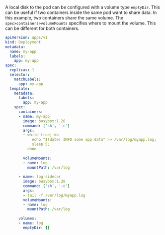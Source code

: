 A local disk to the pod can be configured with a volume type `emptyDir`. This can be useful if two containers inside the same pod want to share data. In this example, two containers share the same volume. The `spec>containers>volumeMounts` specifies where to mount the volume. This can be different for both containers.


```yaml
apiVersion: apps/v1
kind: Deployment
metadata:
  name: my-app
  labels:
    app: my-app
spec:
  replicas: 1
  selector:
    matchLabels:
      app: my-app
  template:
    metadata:
      labels:
        app: my-app
    spec:
      containers:
      - name: my-app
        image: busybox:1.28
        command: ['sh', '-c'] 
        args: 
        - while true; do 
            echo "$(date) INFO some app data" >> /var/log/myapp.log;
            sleep 5;
          done
  
        volumeMounts:
        - name: log
          mountPath: /var/log  
 
      - name: log-sidecar
        image: busybox:1.28
        command: ['sh', '-c'] 
        args:
        - tail -f /var/log/myapp.log 
        volumeMounts:
        - name: log
          mountPath: /var/log
  
      volumes: 
      - name: log
        emptyDir: {}
```